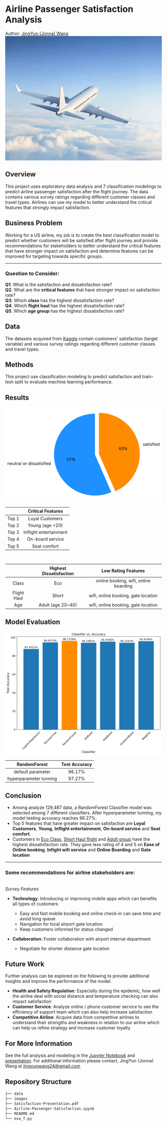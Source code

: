 # Airline Passenger Satisfaction Analysis
Author: [JingYun (Jonna) Wang](/jingyunwang24@gmail.com)
<img src="images/aviation.jpeg" style="width:600px;height:400px"/>

## Overview
This project uses exploratory data analysis and 7 classification modelings to predict airline passenger satisfaction after the flight journey. The data contains various survey ratings regarding different customer classes and travel types. Airlines can use my model to better understand the critical features that strongly impact satisfaction.

## Business Problem
Working for a US airline, my job is to create the best classification model to predict whether customers will be satisfied after flight journey and provide recommendations for stakeholders to better understand the critical features that have stronger impact on satisfaction and determine features can be improved for targeting towards specific groups.

***
### Question to Consider:
<b>Q1</b>. What is the satisfaction and dissatisfaction rate?
<br><b>Q2</b>. What are the <b>critical features</b> that have stronger impact on satisfaction rate?
<br><b>Q3</b>. Which <b>class</b> has the highest dissatisfaction rate?
<br><b>Q4</b>. Which <b>flight haul</b> has the highest dissatisfaction rate?
<br><b>Q5</b>. Which <b>age group</b> has the highest dissatisfaction rate?

## Data
The datasets acquired from [Kaggle](https://www.kaggle.com/teejmahal20/airline-passenger-satisfaction) contain customers' satisfaction (target variable) and various survey ratings regarding different customer classes and travel types. 

## Methods
This project use classification modeling to predict satisfaction and train-test-split to evaluate machine learning performance.

## Results

<img src="images/satisfaction pie.png">

|   | Critical Features |
| :---: | :---: |
| Top 1 | Loyal Customers|
| Top 2 | Young (age <20)|
| Top 3 | Inflight entertainment|
| Top 4 | On-board service |
| Top 5 | Seat comfort |

<br>

|   | Highest Dissatisfaction | Low Rating Features |
| :---: | :---: | :---: |
| Class | Eco | online booking, wifi, online boarding|
| Flight Haul | Short | wifi, online booking, gate location |
| Age  | Adult (age 20~40) | wifi, online booking, gate location |

## Model Evaluation
<img src="images/classifier vs accuracy.png">

|  RandomForest | Test Accuracy |
| :---: | :---: |
| default parameter | 96.17% |
| hyperparameter tunning | 97.27%| 


## Conclusion

- Among analyze 129,487 data, a RandomForest Classifier model was selected among 7 different classifiers. After hyperparameter tunning, my model testing accuracy reaches 96.27%.
- Top 5 features that have greater impact on satisfaction are <B>Loyal Customers</b>, <b>Young</b>, <b>Inflight entertainment</b>, <b>On-board service</b> and <b>Seat comfort</b>.
- Customers in <ins>Eco Class</ins>, <ins>Short Haul flight</ins> and <ins>Adult group</ins> have the highest dissatisfaction rate. They gave less rating of 4 and 5 on <b>Ease of Online booking</b>, <b>Infight wifi service</b> and <b>Online Boarding</b> and <b>Gate location</b>
***

### Some recommendations for airline stakeholders are:
<br>*Survey Features*</br>
- <b>Technology</b>: Introducing or improving mobile apps which can benefits all types of customers
    - Easy and fast mobile booking and online check-in can save time and avoid long queue
    - Navigation for local airport gate location
    - Keep customers informed for status changed

- <b>Collaboration</b>: Foster collaboration with airport internal department
    - Negotiate for shorter distance gate location 

## Future Work
Further analysis can be explored on the following to provide additional insights and improve the performance of the model.
- <b>Health and Safety Regulation</b>: Especially during the epidemic, how well the airline deal with social distance and temperature checking can also impact satisfaction
- <b>Customer Service</b>: Analyze online / phone customer service to see the efficiency of support team which can also help increase satisfaction
- <b>Competitive Airline</b>: Acquire data from competitive airlines to understand their strengths and weakness in relation to our airline which can help us refine strategy and increase customer loyalty

## For More Information
See the full analysis and modeling in the [Jupyter Notebook](./Airline-Passenger-Satisfaction.ipynb) and [presentation](./Satisfaction-Presentation.pdf).
For additional information please contact, JingYun (Jonna) Wang at jingyunwang24@gmail.com

## Repository Structure
```
├── data
├── images
├── Satisfaction-Presentation.pdf
├── Airline-Passenger-Satisfaction.ipynb
├── README.md
└── eva_f.py
```